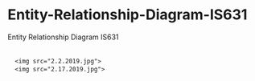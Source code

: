 # Entity-Relationship-Diagram-IS631
<!DOCTYPE html>
<html>

  <head>
    <meta charset='utf-8' />
    <meta http-equiv="X-UA-Compatible" content="chrome=1" />
    <meta name="description" content="Home Page : My Github Web" />

<div id="main_content_wrap" class="outer">
    <section id="main_content" class="inner">
      Entity Relationship Diagram IS631  <br /><br />
      
      <img src="2.2.2019.jpg">
      <img src="2.17.2019.jpg">
      

</div>




  </body>
</html>
